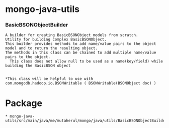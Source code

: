 # mongo-java-utils

###  BasicBSONObjectBuilder ###
    A builder for creating BasicBSONObject models from scratch.
    Utility for building complex BasicBSONObject.
    This builder provides methods to add name/value pairs to the object model and to return the resulting object.
    The methods in this class can be chained to add multiple name/value pairs to the object.
	  This class does not allow null to be used as a name(key/field) while building the BasicBSON object

    
    *This class will be helpful to use with com.mongodb.hadoop.io.BSONWritable ( BSONWritable(BSONObject doc) )
# Package #
    * mongo-java-utils/src/main/java/me/mutaherul/mongo/java/utils/BasicBSONObjectBuilder.java

